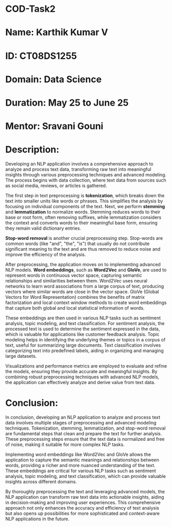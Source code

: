 # COD-Task2
# Name: Karthik Kumar V
# ID: CT08DS1255
# Domain: Data Science
# Duration: May 25 to June 25
# Mentor: Sravani Gouni
# Description: 

Developing an NLP application involves a comprehensive approach to analyze and process text data, transforming raw text into meaningful insights through various preprocessing techniques and advanced modeling. The process begins with data collection, where text data from sources such as social media, reviews, or articles is gathered.

The first step in text preprocessing is **tokenization**, which breaks down the text into smaller units like words or phrases. This simplifies the analysis by focusing on individual components of the text. Next, we perform **stemming** and **lemmatization** to normalize words. Stemming reduces words to their base or root form, often removing suffixes, while lemmatization considers the context and converts words to their meaningful base form, ensuring they remain valid dictionary entries.

**Stop-word removal** is another crucial preprocessing step. Stop-words are common words (like "and", "the", "is") that usually do not contribute significant meaning to the text and are thus removed to reduce noise and improve the efficiency of the analysis.

After preprocessing, the application moves on to implementing advanced NLP models. **Word embeddings**, such as **Word2Vec** and **GloVe**, are used to represent words in continuous vector space, capturing semantic relationships and similarities between them. Word2Vec uses neural networks to learn word associations from a large corpus of text, producing vectors where similar words are close in the vector space. GloVe (Global Vectors for Word Representation) combines the benefits of matrix factorization and local context window methods to create word embeddings that capture both global and local statistical information of words.

These embeddings are then used in various NLP tasks such as sentiment analysis, topic modeling, and text classification. For sentiment analysis, the processed text is used to determine the sentiment expressed in the data, which is valuable for applications like customer feedback analysis. Topic modeling helps in identifying the underlying themes or topics in a corpus of text, useful for summarizing large documents. Text classification involves categorizing text into predefined labels, aiding in organizing and managing large datasets.

Visualizations and performance metrics are employed to evaluate and refine the models, ensuring they provide accurate and meaningful insights. By combining robust preprocessing techniques with advanced NLP models, the application can effectively analyze and derive value from text data.

# Conclusion:

In conclusion, developing an NLP application to analyze and process text data involves multiple stages of preprocessing and advanced modeling techniques. Tokenization, stemming, lemmatization, and stop-word removal are fundamental steps that clean and prepare the text for further analysis. These preprocessing steps ensure that the text data is normalized and free of noise, making it suitable for more complex NLP tasks.

Implementing word embeddings like Word2Vec and GloVe allows the application to capture the semantic meanings and relationships between words, providing a richer and more nuanced understanding of the text. These embeddings are critical for various NLP tasks such as sentiment analysis, topic modeling, and text classification, which can provide valuable insights across different domains.

By thoroughly preprocessing the text and leveraging advanced models, the NLP application can transform raw text data into actionable insights, aiding in decision-making and improving user experiences. This comprehensive approach not only enhances the accuracy and efficiency of text analysis but also opens up possibilities for more sophisticated and context-aware NLP applications in the future.
